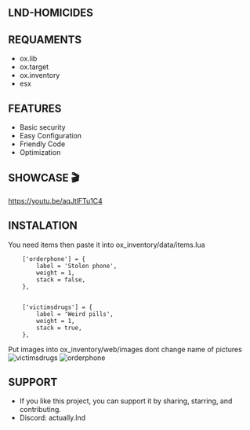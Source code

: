 
## LND-HOMICIDES

## REQUAMENTS
- ox.lib
- ox.target
- ox.inventory
- esx


## FEATURES
- Basic security
- Easy Configuration
- Friendly Code
- Optimization


## SHOWCASE 🎬
https://youtu.be/aqJtlFTu1C4

## INSTALATION

You need items then paste it into ox_inventory/data/items.lua

```
	['orderphone'] = {
		label = 'Stolen phone',
		weight = 1,
		stack = false,
	},


	['victimsdrugs'] = {
		label = 'Weird pills',
		weight = 1,
		stack = true,
	},
```

Put images into ox_inventory/web/images dont change name of pictures
![victimsdrugs](https://github.com/actuallylnd/lnd-homicides/assets/99372239/ba67f28c-6ec3-4594-99df-0f0fcf1bd13f)
![orderphone](https://github.com/actuallylnd/lnd-homicides/assets/99372239/030621e3-81ad-47d0-a245-953525ff08ac)



## SUPPORT
- If you like this project, you can support it by sharing, starring, and contributing.
- Discord: actually.lnd 
